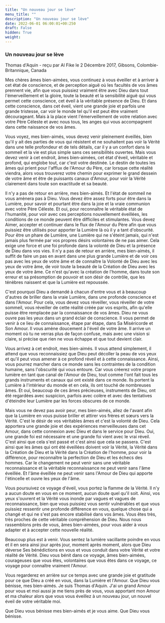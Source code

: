 ```yaml
---
title: "Un nouveau jour se lève"
menu_title: ""
description: "Un nouveau jour se lève"
date: 2022-06-01 06:00:01+00:250
draft: False
hidden: True
weight:
---
```

### Un nouveau jour se lève

Thomas d'Aquin - reçu par Al Fike le 2 Décembre 2017, Gibsons, Colombie-Britannique, Canada

Mes chères âmes bien-aimées, vous continuez à vous éveiller et à arriver à cet état de conscience, et de perception aiguë où les facultés de vos âmes prennent vie, afin que vous puissiez vraiment être avec Dieu dans tout l'émerveillement et la gloire, toute la beauté et la sensibilité aiguë qui vous permet cette conscience, cet éveil à la véritable présence de Dieu. Et dans cette conscience, dans cet éveil, vient une grande joie et parfois une grande tristesse, car voir le monde tel qu'il est peut être vraiment décourageant. Mais à la place vient l'émerveillement de votre relation avec votre Père Céleste et avec nous tous, les anges qui vous accompagnent dans cette naissance de vos âmes.

Vous voyez, mes bien-aimés, vous devez venir pleinement éveillés, bien qu'il y ait des parties de vous qui résistent et ne souhaitent pas voir la Vérité dans une telle profondeur et de tels détails, car il y a un confort dans le sommeil et la vie est plus simple sans ces sensibilités ouvertes. Mais vous devez venir à cet endroit, âmes bien-aimées, cet état d'éveil, véritable et profond, qui englobe tout, car c'est votre destinée. Le destin de toutes les âmes qui prient pour l'afflux de l'Amour du Père, car lorsque cette réalité viendra, alors vous trouverez votre chemin pour exprimer le grand dessein de votre âme et être de puissants canaux d'Amour, pour voir la Vérité clairement dans toute son exactitude et sa beauté.

Il n'y a pas de retour en arrière, mes bien-aimés. Et l'état de sommeil ne vous amènera pas à Dieu. Vous devez être assez forts pour être dans la Lumière, pour savoir et pourtant être dans la joie et la vraie communion avec votre Père Céleste. Et oui, pour reconnaître le véritable état de l'humanité, pour voir avec ces perceptions nouvellement éveillées, les conditions de ce monde peuvent être difficiles et stimulantes. Vous devez Aimer, accepter et continuer dans le flux de l'Amour du Père afin que vous puissiez être utilisés pour apporter la Lumière là où il y a tant d'obscurité. Pour être un phare de Lumière, une Lumière qui ne s'éteint jamais, qui n'est jamais plus fermée par vos propres désirs volontaires de ne pas aimer. Cela exige une force et une foi profonde dans la volonté de Dieu et la présence de Dieu dans vos vies. Il n'y a pas de retour en arrière, mes bien-aimés, il suffit de faire un pas en avant dans une plus grande Lumière et de voir ces pas avec les yeux de votre âme et de connaître la Volonté de Dieu avec les yeux de votre âme, de voir toute la beauté de la Création de Dieu avec les yeux de votre âme. Ce n'est qu'avec la création de l'homme, dans toute son erreur et sa présomption de pouvoir et son désir de contrôle, que les ténèbres naissent et que la Lumière est repoussée.

C'est pourquoi Dieu a demandé à chacun d'entre vous et à beaucoup d'autres de briller dans la vraie Lumière, dans une profonde conscience et dans l'Amour. Pour cela, vous devez vous réveiller, vous réveiller de votre sommeil, vous réveiller de cette réalité créée par vos esprits, afin qu'elle puisse être remplacée par la connaissance de vos âmes. Dieu ne vous ouvre pas les yeux dans un grand éclair de conscience. Il vous permet de venir à ce lieu de connaissance, étape par étape, dans Sa Miséricorde et Son Amour. Il vous amène doucement à l'éveil de votre âme. Il arrive un moment où tu ne verras plus de façon confuse, mais avec une vision si claire, si précise que rien ne vous échappe et que tout devient clair.

Vous arrivez à cet endroit, mes bien-aimés. Il vous attend simplement, il attend que vous reconnaissiez que Dieu peut décoller la peau de vos yeux et qu'il peut vous amener à ce profond réveil et à cette connaissance. Ainsi, vous pourrez marcher dans ce monde sans les contraintes de la condition humaine, sans l'obscurité qui vous entoure. Car vous créerez votre propre lumière en tant que canal de l'Amour de Dieu, tout comme l'ont fait tous les grands instruments et canaux qui ont existé dans ce monde. Ils portent la Lumière à l'intérieur du monde et en cela, ils ont touché de nombreuses âmes. Et oui, beaucoup de ces âmes précieuses, instruments de Dieu, ont été regardées avec suspicion, parfois avec colère et avec des tentatives d'éteindre leur Lumière par les forces obscures de ce monde. 

Mais vous ne devez pas avoir peur, mes bien-aimés, allez de l'avant afin que la Lumière en vous puisse briller et attirer vos frères et sœurs vers la Vérité. C'est le désir de vos véritables âmes et c'est la volonté de Dieu. Cela apportera une grande joie et des expériences merveilleuses dans cet Amour, dans cette connexion avec Dieu et dans le service pour Dieu. Oui, une grande foi est nécessaire et une grande foi vient avec le vrai réveil. C'est ainsi que cela s'est passé et c'est ainsi que cela se passera. C'est ainsi que les âmes qui ont été éveillées doivent voir la Vérité, la Vérité dans la Création de Dieu et la Vérité dans la Création de l'homme, pour voir la différence, pour reconnaître la perfection de Dieu et les échecs des hommes. Car le changement ne peut venir sans une véritable reconnaissance et la véritable reconnaissance ne peut venir sans l'âme éveillée. Et l'âme éveillée ne peut venir sans l'Amour de Dieu qui apporte l'étincelle et ouvre les yeux de l'âme.

Vous poursuivez ce voyage d'éveil, vous portez la flamme de la Vérité. Il n'y a aucun doute en vous en ce moment, aucun doute quel qu'il soit. Ainsi, vos yeux s'ouvrent et la Vérité vous inonde par vagues et vagues de reconnaissance, bien que vous puissiez vous sentir vulnérables et que vous puissiez ressentir une profonde différence en vous, quelque chose qui a changé et qui ne s'est pas encore stabilisé dans vos âmes. Vous êtes très, très proches de cette véritable compréhension de Dieu. Nous nous rassemblons près de vous, âmes bien-aimées, pour vous aider à vous adapter et à accepter cette nouvelle réalité. 

Beaucoup plus est à venir. Vous sentez la lumière vacillante poindre en vous et il en sera ainsi jour après jour, moment après moment, alors que Dieu déverse Ses bénédictions en vous et vous conduit dans votre Vérité et votre réalité de Vérité. Dieu vous bénit dans ce voyage, âmes bien-aimées, courageuses que vous êtes, volontaires que vous êtes dans ce voyage, ce voyage pour connaître vraiment l'Amour.

Vous regarderez en arrière sur ce temps avec une grande joie et gratitude pour ce que Dieu a créé en vous, dans la Lumière et l'Amour. Que Dieu vous bénisse, mes bien-aimés. Je suis Thomas d'Aquin. J'ai un grand Amour pour vous et moi aussi je me tiens près de vous, vous apportant mon Amour et ma chaleur alors que vous vous éveillez à un nouveau jour, un nouvel éveil de votre véritable moi.

Que Dieu vous bénisse mes bien-aimés et je vous aime. Que Dieu vous bénisse.

